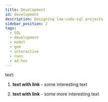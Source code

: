 ```yaml
---
title: Development
id: development
description: Designing low-code-sql projects
sidebar_position: 2
tags:
  - SQL
  - development
  - model
  - gem
  - interactive
  - runs
  - ad-hoc
---
```


text:

1. **text with link** - some interesting text

2. **text with link** - some more interesting text
